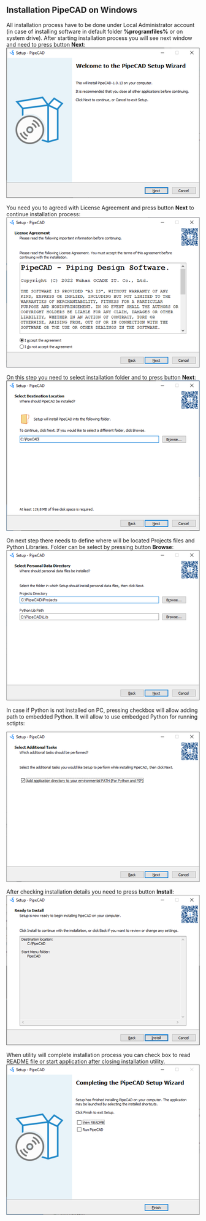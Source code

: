 ## Installation PipeCAD on Windows 
All installation process have to be done under Local Administrator account (in case of installing software in default folder **%programfiles%** or on system drive).
After starting installation process you will see next window and need to press button **Next**: 
![001](../../images/installation/windows/001.png)

You need you to agreed with License Agreement and press button **Next** to continue installation process:
![002](../../images/installation/windows/002.png)

On this step you need to select installation folder and to press button **Next**:
![003](../../images/installation/windows/003.png)

On next step there needs to define where will be located Projects files and Python Libraries. Folder can be select by pressing button **Browse**:
![004](../../images/installation/windows/004.png)

In case if Python is not installed on PC, pressing checkbox will allow adding path to embedded Python. It will allow to use embedged Python for running sctipts:

![005](../../images/installation/windows/005.png)

After checking installation details you need to press button **Install**:
![006](../../images/installation/windows/006.png)

When utility will complete installation process you can check box to read README file or start application after closing installation utility.   
![007](../../images/installation/windows/007.png)
